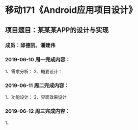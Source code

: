 # 移动171《Android应用项目设计》
## 项目题目：某某某APP的设计与实现
### 成员：邱德凯、潘建伟

### 2019-06-10 周一完成内容：
1、需求分析：
2、概要设计：


### 2019-06-11 周二完成内容：
1、功能设计：
2、界面效果设计


### 2019-06-12 周三完成内容：
1、
